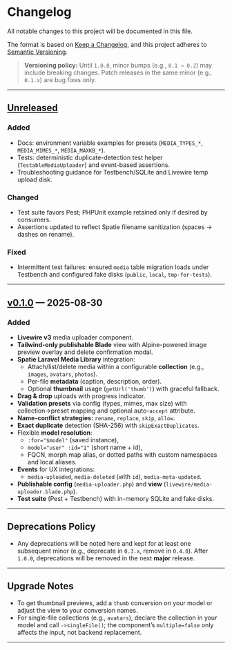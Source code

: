 # Changelog
All notable changes to this project will be documented in this file.

The format is based on [Keep a Changelog](https://keepachangelog.com/en/1.1.0/),
and this project adheres to [Semantic Versioning](https://semver.org/spec/v2.0.0.html).

> **Versioning policy:** Until `1.0.0`, minor bumps (e.g., `0.1 → 0.2`) may include breaking changes. Patch releases in the same minor (e.g., `0.1.x`) are bug fixes only.

---

## [Unreleased]
### Added
- Docs: environment variable examples for presets (`MEDIA_TYPES_*`, `MEDIA_MIMES_*`, `MEDIA_MAXKB_*`).
- Tests: deterministic duplicate-detection test helper (`TestableMediaUploader`) and event-based assertions.
- Troubleshooting guidance for Testbench/SQLite and Livewire temp upload disk.

### Changed
- Test suite favors Pest; PHPUnit example retained only if desired by consumers.
- Assertions updated to reflect Spatie filename sanitization (spaces → dashes on rename).

### Fixed
- Intermittent test failures: ensured `media` table migration loads under Testbench and configured fake disks (`public`, `local`, `tmp-for-tests`).

---

## [v0.1.0] — 2025-08-30
### Added
- **Livewire v3** media uploader component.
- **Tailwind-only publishable Blade** view with Alpine-powered image preview overlay and delete confirmation modal.
- **Spatie Laravel Media Library** integration:
    - Attach/list/delete media within a configurable **collection** (e.g., `images`, `avatars`, `photos`).
    - Per-file **metadata** (caption, description, order).
    - Optional **thumbnail** usage (`getUrl('thumb')`) with graceful fallback.
- **Drag & drop** uploads with progress indicator.
- **Validation presets** via config (types, mimes, max size) with collection→preset mapping and optional auto-`accept` attribute.
- **Name-conflict strategies:** `rename`, `replace`, `skip`, `allow`.
- **Exact duplicate** detection (SHA-256) with `skipExactDuplicates`.
- Flexible **model resolution**:
    - `:for="$model"` (saved instance),
    - `model="user" :id="1"` (short name + id),
    - FQCN, morph map alias, or dotted paths with custom namespaces and local aliases.
- **Events** for UX integrations:
    - `media-uploaded`, `media-deleted` (with `id`), `media-meta-updated`.
- **Publishable config** (`media-uploader.php`) and **view** (`livewire/media-uploader.blade.php`).
- **Test suite** (Pest + Testbench) with in-memory SQLite and fake disks.

---

## Deprecations Policy
- Any deprecations will be noted here and kept for at least one subsequent minor (e.g., deprecate in `0.3.x`, remove in `0.4.0`). After `1.0.0`, deprecations will be removed in the next **major** release.

---

## Upgrade Notes
- To get thumbnail previews, add a `thumb` conversion on your model or adjust the view to your conversion names.
- For single-file collections (e.g., `avatars`), declare the collection in your model and call `->singleFile()`; the component’s `multiple=false` only affects the input, not backend replacement.

---

[Unreleased]: https://github.com/codebyray/livewire-media-uploader/compare/v0.1.0...HEAD
[v0.1.0]: https://github.com/codebyray/livewire-media-uploader/releases/tag/v0.1.0
